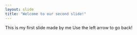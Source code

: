 ```yaml
---
layout: slide
title: "Welcome to our second slide!"
---
```

This is my first slide made by me
Use the left arrow to go back!
